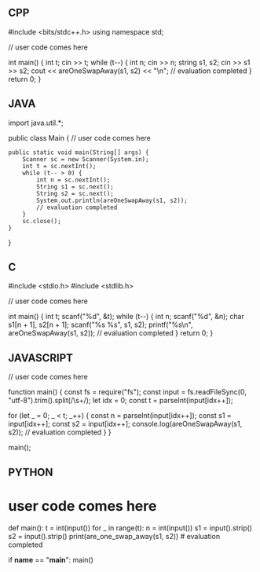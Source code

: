 ## CPP

#include <bits/stdc++.h>
using namespace std;

// user code comes here

int main() {
    int t;
    cin >> t;
    while (t--) {
        int n;
        cin >> n;
        string s1, s2;
        cin >> s1 >> s2;
        cout << areOneSwapAway(s1, s2) << "\n";
        // evaluation completed
    }
    return 0;
}


## JAVA

import java.util.*;

public class Main {
    // user code comes here

    public static void main(String[] args) {
        Scanner sc = new Scanner(System.in);
        int t = sc.nextInt();
        while (t-- > 0) {
            int n = sc.nextInt();
            String s1 = sc.next();
            String s2 = sc.next();
            System.out.println(areOneSwapAway(s1, s2));
            // evaluation completed
        }
        sc.close();
    }
}


## C

#include <stdio.h>
#include <stdlib.h>

// user code comes here

int main() {
    int t;
    scanf("%d", &t);
    while (t--) {
        int n;
        scanf("%d", &n);
        char s1[n + 1], s2[n + 1];
        scanf("%s %s", s1, s2);
        printf("%s\n", areOneSwapAway(s1, s2));
        // evaluation completed
    }
    return 0;
}


## JAVASCRIPT

// user code comes here

function main() {
  const fs = require("fs");
  const input = fs.readFileSync(0, "utf-8").trim().split(/\s+/);
  let idx = 0;
  const t = parseInt(input[idx++]);

  for (let _ = 0; _ < t; _++) {
    const n = parseInt(input[idx++]);
    const s1 = input[idx++];
    const s2 = input[idx++];
    console.log(areOneSwapAway(s1, s2));
    // evaluation completed
  }
}

main();


## PYTHON

# user code comes here

def main():
    t = int(input())
    for _ in range(t):
        n = int(input())
        s1 = input().strip()
        s2 = input().strip()
        print(are_one_swap_away(s1, s2))
        #  evaluation completed

if __name__ == "__main__":
    main()

